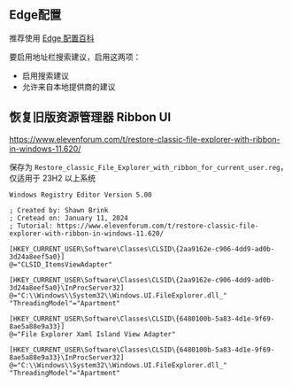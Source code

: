 ## Edge配置

推荐使用 [Edge 配置百科](https://www.52pojie.cn/thread-1762445-1-1.html)

要启用地址栏搜索建议，启用这两项：

- 启用搜索建议
- 允许来自本地提供商的建议

## 恢复旧版资源管理器 Ribbon UI

https://www.elevenforum.com/t/restore-classic-file-explorer-with-ribbon-in-windows-11.620/

保存为 `Restore_classic_File_Explorer_with_ribbon_for_current_user.reg`，仅适用于 23H2 以上系统
```reg
Windows Registry Editor Version 5.00

; Created by: Shawn Brink
; Cretead on: January 11, 2024
; Tutorial: https://www.elevenforum.com/t/restore-classic-file-explorer-with-ribbon-in-windows-11.620/

[HKEY_CURRENT_USER\Software\Classes\CLSID\{2aa9162e-c906-4dd9-ad0b-3d24a8eef5a0}]
@="CLSID_ItemsViewAdapter"

[HKEY_CURRENT_USER\Software\Classes\CLSID\{2aa9162e-c906-4dd9-ad0b-3d24a8eef5a0}\InProcServer32]
@="C:\\Windows\\System32\\Windows.UI.FileExplorer.dll_"
"ThreadingModel"="Apartment"

[HKEY_CURRENT_USER\Software\Classes\CLSID\{6480100b-5a83-4d1e-9f69-8ae5a88e9a33}]
@="File Explorer Xaml Island View Adapter"

[HKEY_CURRENT_USER\Software\Classes\CLSID\{6480100b-5a83-4d1e-9f69-8ae5a88e9a33}\InProcServer32]
@="C:\\Windows\\System32\\Windows.UI.FileExplorer.dll_"
"ThreadingModel"="Apartment"
```